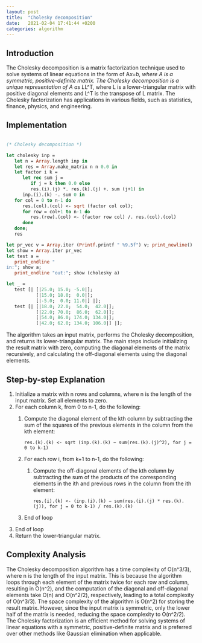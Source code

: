 ```yaml
---
layout: post
title:  "Cholesky decomposition"
date:   2021-02-04 17:41:44 +0200
categories: algorithm
---
```


## Introduction
The Cholesky decomposition is a matrix factorization technique used to solve systems of linear equations in the form of A*x=b, where A is a symmetric, positive-definite matrix. The Cholesky decomposition is a unique representation of A as L*L^T, where L is a lower-triangular matrix with positive diagonal elements and L^T is the transpose of L matrix. The Cholesky factorization has applications in various fields, such as statistics, finance, physics, and engineering.

## Implementation

```ocaml

(* Cholesky decomposition *)

let cholesky inp =
   let n = Array.length inp in
   let res = Array.make_matrix n n 0.0 in
   let factor i k =
      let rec sum j =
         if j = k then 0.0 else
         res.(i).(j) *. res.(k).(j) +. sum (j+1) in
      inp.(i).(k) -. sum 0 in
   for col = 0 to n-1 do
      res.(col).(col) <- sqrt (factor col col);
      for row = col+1 to n-1 do
         res.(row).(col) <- (factor row col) /. res.(col).(col)
      done
   done;
   res

let pr_vec v = Array.iter (Printf.printf " %9.5f") v; print_newline()
let show = Array.iter pr_vec
let test a =
   print_endline "
in:"; show a;
   print_endline "out:"; show (cholesky a)

let _ =
   test [| [|25.0; 15.0; -5.0|];
           [|15.0; 18.0;  0.0|];
           [|-5.0;  0.0; 11.0|] |];
   test [| [|18.0; 22.0;  54.0;  42.0|];
           [|22.0; 70.0;  86.0;  62.0|];
           [|54.0; 86.0; 174.0; 134.0|];
           [|42.0; 62.0; 134.0; 106.0|] |];

```

The algorithm takes an input matrix, performs the Cholesky decomposition, and returns its lower-triangular matrix. The main steps include initializing the result matrix with zero, computing the diagonal elements of the matrix recursively, and calculating the off-diagonal elements using the diagonal elements.

## Step-by-step Explanation
1. Initialize a matrix with n rows and columns, where n is the length of the input matrix. Set all elements to zero.
2. For each column k, from 0 to n-1, do the following:
   1. Compute the diagonal element of the kth column by subtracting the sum of the squares of the previous elements in the column from the kth element: 
   
      `res.(k).(k) <- sqrt (inp.(k).(k) − sum(res.(k).(j)^2), for j = 0 to k-1)`

   2. For each row i, from k+1 to n-1, do the following:
       1. Compute the off-diagonal elements of the kth column by subtracting the sum of the products of the corresponding elements in the ith and previous rows in the column from the ith element:
    
          `res.(i).(k) <- (inp.(i).(k) − sum(res.(i).(j) * res.(k).(j)), for j = 0 to k-1) / res.(k).(k)`

   3. End of loop
3. End of loop
4. Return the lower-triangular matrix.

## Complexity Analysis
The Cholesky decomposition algorithm has a time complexity of O(n^3/3), where n is the length of the input matrix. This is because the algorithm loops through each element of the matrix twice for each row and column, resulting in O(n^2), and the computation of the diagonal and off-diagonal elements take O(n) and O(n^2/2), respectively, leading to a total complexity of O(n^3/3). The space complexity of the algorithm is O(n^2) for storing the result matrix. However, since the input matrix is symmetric, only the lower half of the matrix is needed, reducing the space complexity to O(n^2/2). The Cholesky factorization is an efficient method for solving systems of linear equations with a symmetric, positive-definite matrix and is preferred over other methods like Gaussian elimination when applicable.